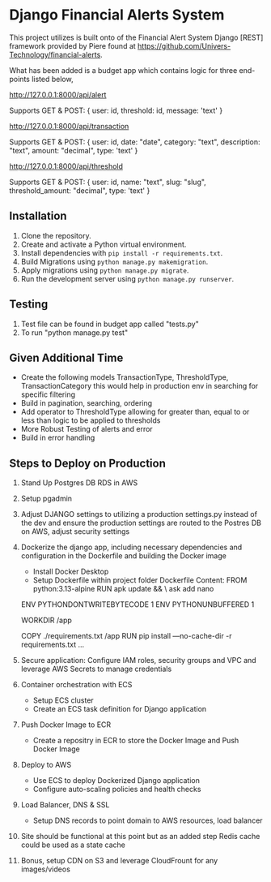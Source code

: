 # Django Financial Alerts System

This project utilizes is built onto of the Financial Alert System Django [REST] framework provided by Piere found at 
https://github.com/Univers-Technology/financial-alerts. 

What has been added is a budget app which contains logic for three end-points listed below,

http://127.0.0.1:8000/api/alert

Supports GET & POST:
{
    user: id, 
    threshold: id, 
    message: 'text'
}

http://127.0.0.1:8000/api/transaction

Supports GET & POST:
{
    user: id, 
    date: "date", 
    category: "text", 
    description: "text", 
    amount: "decimal", 
    type: 'text'
}

http://127.0.0.1:8000/api/threshold

Supports GET & POST:
{
    user: id, 
    name: "text", 
    slug: "slug",
    threshold_amount: "decimal", 
    type: 'text'
}

## Installation

1. Clone the repository.
2. Create and activate a Python virtual environment.
3. Install dependencies with `pip install -r requirements.txt`.
4. Build Migrations using `python manage.py makemigration`.
4. Apply migrations using `python manage.py migrate`.
5. Run the development server using `python manage.py runserver`.

## Testing
1. Test file can be found in budget app called "tests.py"
2. To run "python manage.py test"

## Given Additional Time

- Create the following models TransactionType, ThresholdType, TransactionCategory this would help in production env in searching for specific filtering
- Build in pagination, searching, ordering
- Add operator to ThresholdType allowing for greater than, equal to or less than logic to be applied to thresholds
- More Robust Testing of alerts and error 
- Build in error handling


## Steps to Deploy on Production


1. Stand Up Postgres DB RDS in AWS
2. Setup pgadmin
3. Adjust DJANGO settings to utilizing a production settings.py instead of the dev and ensure the production settings are routed to the Postres DB on AWS, adjust security settings
4. Dockerize the django app, including necessary dependencies and configuration in the Dockerfile and building the Docker image

    - Install Docker Desktop
    - Setup Dockerfile within project folder
    Dockerfile Content: 
    FROM python:3.13-alpine
    RUN apk update &&  \ 
        ask add nano

    ENV PYTHONDONTWRITEBYTECODE 1
    ENV PYTHONUNBUFFERED 1

    WORKDIR /app

    COPY ./requirements.txt /app
    RUN pip install —no-cache-dir -r requirements.txt
    ...

5. Secure application: Configure IAM roles, security groups and VPC and leverage AWS Secrets to manage credentials

6. Container orchestration with ECS
    - Setup ECS cluster
    - Create an ECS task definition for Django application

7. Push Docker Image to ECR
    - Create a repositry in ECR to store the Docker Image and Push Docker Image

8. Deploy to AWS
    - Use ECS to deploy Dockerized Django application
    - Configure auto-scaling policies and health checks

9. Load Balancer, DNS & SSL
    - Setup DNS records to point domain to AWS resources, load balancer

10. Site should be functional at this point but as an added step Redis cache could be used as a state cache

11. Bonus, setup CDN on S3 and leverage CloudFrount for any images/videos 
